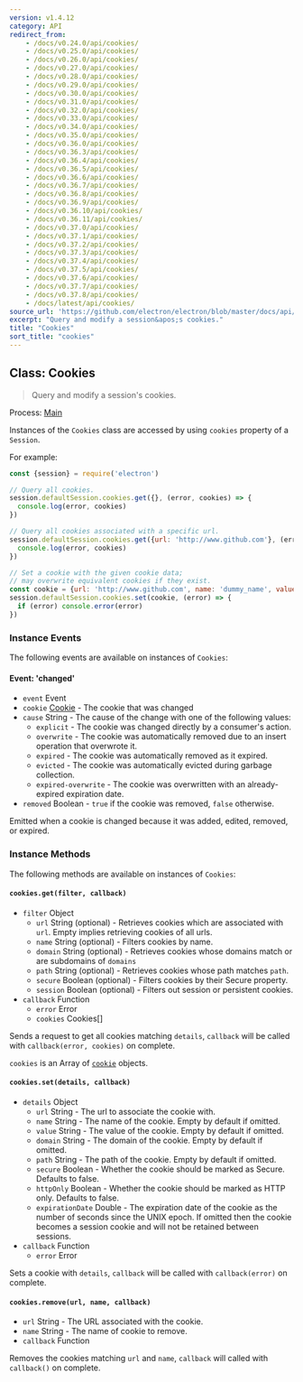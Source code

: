 ```yaml
---
version: v1.4.12
category: API
redirect_from:
    - /docs/v0.24.0/api/cookies/
    - /docs/v0.25.0/api/cookies/
    - /docs/v0.26.0/api/cookies/
    - /docs/v0.27.0/api/cookies/
    - /docs/v0.28.0/api/cookies/
    - /docs/v0.29.0/api/cookies/
    - /docs/v0.30.0/api/cookies/
    - /docs/v0.31.0/api/cookies/
    - /docs/v0.32.0/api/cookies/
    - /docs/v0.33.0/api/cookies/
    - /docs/v0.34.0/api/cookies/
    - /docs/v0.35.0/api/cookies/
    - /docs/v0.36.0/api/cookies/
    - /docs/v0.36.3/api/cookies/
    - /docs/v0.36.4/api/cookies/
    - /docs/v0.36.5/api/cookies/
    - /docs/v0.36.6/api/cookies/
    - /docs/v0.36.7/api/cookies/
    - /docs/v0.36.8/api/cookies/
    - /docs/v0.36.9/api/cookies/
    - /docs/v0.36.10/api/cookies/
    - /docs/v0.36.11/api/cookies/
    - /docs/v0.37.0/api/cookies/
    - /docs/v0.37.1/api/cookies/
    - /docs/v0.37.2/api/cookies/
    - /docs/v0.37.3/api/cookies/
    - /docs/v0.37.4/api/cookies/
    - /docs/v0.37.5/api/cookies/
    - /docs/v0.37.6/api/cookies/
    - /docs/v0.37.7/api/cookies/
    - /docs/v0.37.8/api/cookies/
    - /docs/latest/api/cookies/
source_url: 'https://github.com/electron/electron/blob/master/docs/api/cookies.md'
excerpt: "Query and modify a session&apos;s cookies."
title: "Cookies"
sort_title: "cookies"
---
```


## Class: Cookies

> Query and modify a session's cookies.

Process: [Main](http://electron.atom.io/docs/tutorial/quick-start#main-process)

Instances of the `Cookies` class are accessed by using `cookies` property of
a `Session`.

For example:

```javascript
const {session} = require('electron')

// Query all cookies.
session.defaultSession.cookies.get({}, (error, cookies) => {
  console.log(error, cookies)
})

// Query all cookies associated with a specific url.
session.defaultSession.cookies.get({url: 'http://www.github.com'}, (error, cookies) => {
  console.log(error, cookies)
})

// Set a cookie with the given cookie data;
// may overwrite equivalent cookies if they exist.
const cookie = {url: 'http://www.github.com', name: 'dummy_name', value: 'dummy'}
session.defaultSession.cookies.set(cookie, (error) => {
  if (error) console.error(error)
})
```

### Instance Events

The following events are available on instances of `Cookies`:

#### Event: 'changed'

* `event` Event
* `cookie` [Cookie](http://electron.atom.io/docs/api/structures/cookie) - The cookie that was changed
* `cause` String - The cause of the change with one of the following values:
  * `explicit` - The cookie was changed directly by a consumer's action.
  * `overwrite` - The cookie was automatically removed due to an insert
    operation that overwrote it.
  * `expired` - The cookie was automatically removed as it expired.
  * `evicted` - The cookie was automatically evicted during garbage collection.
  * `expired-overwrite` - The cookie was overwritten with an already-expired
    expiration date.
* `removed` Boolean - `true` if the cookie was removed, `false` otherwise.

Emitted when a cookie is changed because it was added, edited, removed, or
expired.

### Instance Methods

The following methods are available on instances of `Cookies`:

#### `cookies.get(filter, callback)`

* `filter` Object
  * `url` String (optional) - Retrieves cookies which are associated with
    `url`. Empty implies retrieving cookies of all urls.
  * `name` String (optional) - Filters cookies by name.
  * `domain` String (optional) - Retrieves cookies whose domains match or are
    subdomains of `domains`
  * `path` String (optional) - Retrieves cookies whose path matches `path`.
  * `secure` Boolean (optional) - Filters cookies by their Secure property.
  * `session` Boolean (optional) - Filters out session or persistent cookies.
* `callback` Function
  * `error` Error
  * `cookies` Cookies[]

Sends a request to get all cookies matching `details`, `callback` will be called
with `callback(error, cookies)` on complete.

`cookies` is an Array of [`cookie`](http://electron.atom.io/docs/api/structures/cookie) objects.

#### `cookies.set(details, callback)`

* `details` Object
  * `url` String - The url to associate the cookie with.
  * `name` String - The name of the cookie. Empty by default if omitted.
  * `value` String - The value of the cookie. Empty by default if omitted.
  * `domain` String - The domain of the cookie. Empty by default if omitted.
  * `path` String - The path of the cookie. Empty by default if omitted.
  * `secure` Boolean - Whether the cookie should be marked as Secure. Defaults to
    false.
  * `httpOnly` Boolean - Whether the cookie should be marked as HTTP only.
    Defaults to false.
  * `expirationDate` Double -	The expiration date of the cookie as the number of
    seconds since the UNIX epoch. If omitted then the cookie becomes a session
    cookie and will not be retained between sessions.
* `callback` Function
  * `error` Error

Sets a cookie with `details`, `callback` will be called with `callback(error)`
on complete.

#### `cookies.remove(url, name, callback)`

* `url` String - The URL associated with the cookie.
* `name` String - The name of cookie to remove.
* `callback` Function

Removes the cookies matching `url` and `name`, `callback` will called with
`callback()` on complete.
